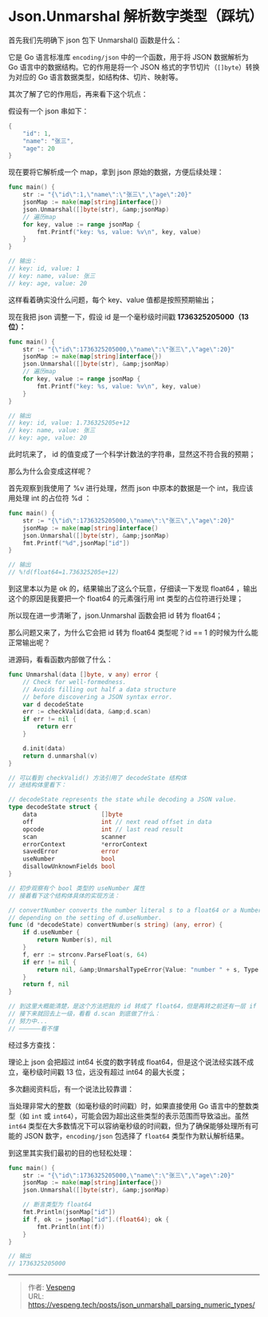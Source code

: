 # Json.Unmarshal 解析数字类型（踩坑）


首先我们先明确下 json 包下 Unmarshal() 函数是什么：

它是 Go 语言标准库 `encoding/json` 中的一个函数，用于将 JSON 数据解析为 Go 语言中的数据结构。它的作用是将一个 JSON 格式的字节切片（`[]byte`）转换为对应的 Go 语言数据类型，如结构体、切片、映射等。
<!--more-->
其次了解了它的作用后，再来看下这个坑点：

假设有一个 json 串如下：

```go
{
    "id": 1,
    "name": "张三",
    "age": 20
}

```

现在要将它解析成一个 map，拿到 json 原始的数据，方便后续处理：

```go {data-open=true}
func main() {
	str := "{\"id\":1,\"name\":\"张三\",\"age\":20}"
	jsonMap := make(map[string]interface{})
	json.Unmarshal([]byte(str), &amp;jsonMap)
	// 遍历map
	for key, value := range jsonMap {
		fmt.Printf("key: %s, value: %v\n", key, value)
	}
}

// 输出：
// key: id, value: 1
// key: name, value: 张三
// key: age, value: 20

```

这样看着确实没什么问题，每个 key、value 值都是按照预期输出；

现在我把 json 调整一下，假设 id 是一个毫秒级时间戳 **1736325205000（13 位）：**

```go {data-open=true}
func main() {
	str := "{\"id\":1736325205000,\"name\":\"张三\",\"age\":20}"
	jsonMap := make(map[string]interface{})
	json.Unmarshal([]byte(str), &amp;jsonMap)
	// 遍历map
	for key, value := range jsonMap {
		fmt.Printf("key: %s, value: %v\n", key, value)
	}
}

// 输出
// key: id, value: 1.736325205e+12
// key: name, value: 张三
// key: age, value: 20

```

此时坑来了， id 的值变成了一个科学计数法的字符串，显然这不符合我的预期；

那么为什么会变成这样呢？

首先观察到我使用了 %v 进行处理，然而 json 中原本的数据是一个 int，我应该用处理 int 的占位符 %d ：

```go {data-open=true}
func main() {
	str := "{\"id\":1736325205000,\"name\":\"张三\",\"age\":20}"
	jsonMap := make(map[string]interface{)
	json.Unmarshal([]byte(str), &amp;jsonMap)
	fmt.Printf("%d",jsonMap["id"])
}

// 输出
// %!d(float64=1.736325205e+12)

```

到这里本以为是 ok 的，结果输出了这么个玩意，仔细读一下发现 float64 ，输出这个的原因是我要把一个 float64 的元素强行用 int 类型的占位符进行处理；

所以现在进一步清晰了，json.Unmarshal 函数会把 id 转为 float64；

那么问题又来了，为什么它会把 id 转为 float64 类型呢？id == 1 的时候为什么能正常输出呢？

进源码，看看函数内部做了什么：

```go {data-open=true}
func Unmarshal(data []byte, v any) error {
	// Check for well-formedness.
	// Avoids filling out half a data structure
	// before discovering a JSON syntax error.
	var d decodeState
	err := checkValid(data, &amp;d.scan)
	if err != nil {
		return err
	}

	d.init(data)
	return d.unmarshal(v)
}

// 可以看到 checkValid() 方法引用了 decodeState 结构体
// 进结构体里看下：

// decodeState represents the state while decoding a JSON value.
type decodeState struct {
	data                  []byte
	off                   int // next read offset in data
	opcode                int // last read result
	scan                  scanner
	errorContext          *errorContext
	savedError            error
	useNumber             bool
	disallowUnknownFields bool
}

// 初步观察有个 bool 类型的 useNumber 属性
// 接着看下这个结构体具体的实现方法：

// convertNumber converts the number literal s to a float64 or a Number
// depending on the setting of d.useNumber.
func (d *decodeState) convertNumber(s string) (any, error) {
	if d.useNumber {
		return Number(s), nil
	}
	f, err := strconv.ParseFloat(s, 64)
	if err != nil {
		return nil, &amp;UnmarshalTypeError{Value: "number " + s, Type: reflect.TypeOf(0.0), Offset: int64(d.off)}
	}
	return f, nil
}

// 到这里大概能清楚，是这个方法把我的 id 转成了 float64，但是再转之前还有一层 if 会把原始值输出；
// 接下来就回去上一级，看看 d.scan 到底做了什么：
// 努力中...
// ——————看不懂

```

经过多方查找：

理论上 json 会把超过 int64 长度的数字转成 float64，但是这个说法经实践不成立，毫秒级时间戳 13 位，远没有超过 int64 的最大长度；

多次翻阅资料后，有一个说法比较靠谱：

当处理非常大的整数（如毫秒级的时间戳）时，如果直接使用 Go 语言中的整数类型（如 `int` 或 `int64`），可能会因为超出这些类型的表示范围而导致溢出。虽然 `int64` 类型在大多数情况下可以容纳毫秒级的时间戳，但为了确保能够处理所有可能的 JSON 数字，`encoding/json` 包选择了 `float64` 类型作为默认解析结果。

到这里其实我们最初的目的也轻松处理：

```go {data-open=true}
func main() {
	str := "{\"id\":1736325205000,\"name\":\"张三\",\"age\":20}"
	jsonMap := make(map[string]interface{})
	json.Unmarshal([]byte(str), &amp;jsonMap)

	// 断言类型为 float64
	fmt.Println(jsonMap["id"])
	if f, ok := jsonMap["id"].(float64); ok {
		fmt.Println(int(f))
	}
}

// 输出
// 1736325205000
```

---

> 作者: [Vespeng](https://github.com/vespeng/)  
> URL: https://vespeng.tech/posts/json_unmarshall_parsing_numeric_types/  

